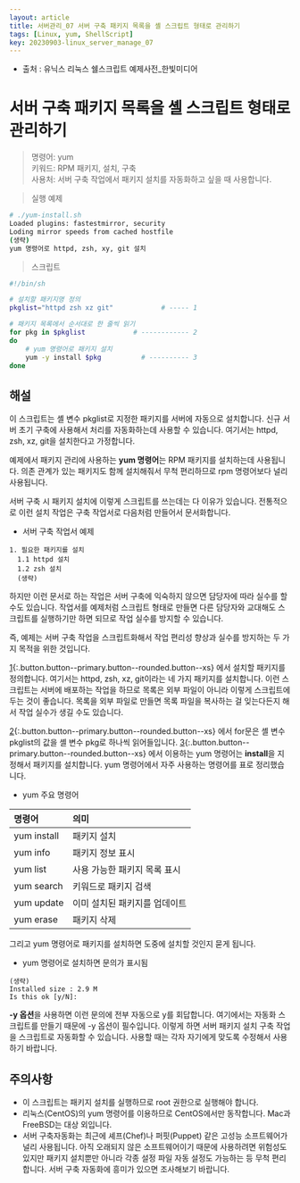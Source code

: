 ```yaml
---
layout: article
title: 서버관리_07 서버 구축 패키지 목록을 셸 스크립트 형태로 관리하기
tags: [Linux, yum, ShellScript]
key: 20230903-linux_server_manage_07
---
```


- 출처 : 유닉스 리눅스 쉘스크립트 예제사전_한빛미디어

# 서버 구축 패키지 목록을 셸 스크립트 형태로 관리하기

> 명령어: yum    
> 키워드: RPM 패키지, 설치, 구축     
> 사용처: 서버 구축 작업에서 패키지 설치를 자동화하고 싶을 때 사용합니다.  

> 실행 예제  

```bash
# ./yum-install.sh
Loaded plugins: fastestmirror, security
Loding mirror speeds from cached hostfile
(생략)
yum 명령어로 httpd, zsh, xy, git 설치
```

> 스크립트

```bash
#!/bin/sh

# 설치할 패키지명 정의
pkglist="httpd zsh xz git"            # ----- 1

# 패키지 목록에서 순서대로 한 줄씩 읽기
for pkg in $pkglist            # ------------ 2
do
    # yum 명령어로 패키지 설치
    yum -y install $pkg          # ---------- 3
done
```

## **해설**

이 스크립트는 셸 변수 pkglist로 지정한 패키지를 서버에 자동으로 설치합니다. 신규 서버 초기 구축에 사용해서 처리를 자동화하는데 사용할 수 있습니다. 여기서는 httpd, zsh, xz, git을 설치한다고 가정합니다.

예제에서 패키지 관리에 사용하는 **yum 명령어**는 RPM 패키지를 설치하는데 사용됩니다. 의존 관계가 있는 패키지도 함께 설치해줘서 무척 편리하므로 rpm 명령어보다 널리 사용됩니다.

서버 구축 시 패키지 설치에 이렇게 스크립트를 쓰는데는 다 이유가 있습니다. 전통적으로 이런 설치 작업은 구축 작업서로 다음처럼 만들어서 문서화합니다.

- 서버 구축 작업서 예제
```
1. 필요한 패키지를 설치
  1.1 httpd 설치
  1.2 zsh 설치
  (생략)
```

하지만 이런 문서로 하는 작업은 서버 구축에 익숙하지 않으면 담당자에 따라 실수를 할 수도 있습니다. 작업서를 예제처럼 스크립트 형태로 만들면 다른 담당자와 교대해도 스크립트를 실행하기만 하면 되므로 작업 실수를 방지할 수 있습니다.

즉, 예제는 서버 구축 작업을 스크립트화해서 작업 편리성 향상과 실수를 방지하는 두 가지 목적을 위한 것입니다. 

[1](#){:.button.button--primary.button--rounded.button--xs} 에서 설치할 패키지를 정의합니다. 여기서는 httpd, zsh, xz, git이라는 네 가지 패키지를 설치합니다. 이런 스크립트는 서버에 배포하는 작업을 하므로 목록은 외부 파일이 아니라 이렇게 스크립트에 두는 것이 좋습니다. 목록을 외부 파일로 만들면 목록 파일을 복사하는 걸 잊는다든지 해서 작업 실수가 생길 수도 있습니다.

[2](#){:.button.button--primary.button--rounded.button--xs} 에서 for문은 셸 변수 pkglist의 값을 셸 변수 pkg로 하나씩 읽어들입니다. [3](#){:.button.button--primary.button--rounded.button--xs} 에서 이용하는 yum 명령어는 **install**을 지정해서 패키지를 설치합니다. yum 명령어에서 자주 사용하는 명령어를 표로 정리했습니다.

- yum 주요 명령어

| 명령어 | 의미 |
|:--------|:--------|
|yum install|패키지 설치|
|yum info|패키지 정보 표시|
|yum list|사용 가능한 패키지 목록 표시|
|yum search|키워드로 패키지 검색|
|yum update|이미 설치된 패키지를 업데이트|
|yum erase|패키지 삭제|

그리고 yum 명령어로 패키지를 설치하면 도중에 설치할 것인지 묻게 됩니다.

- yum 명령어로 설치하면 문의가 표시됨
```
(생략)
Installed size : 2.9 M
Is this ok [y/N]:
```

**-y 옵션**을 사용하면 이런 문의에 전부 자동으로 y를 회답합니다. 여기에서는 자동화 스크립트를 만들기 때문에 -y 옵션이 필수입니다. 이렇게 하면 서버 패키지 설치 구축 작업을 스크립트로 자동화할 수 있습니다. 사용할 때는 각자 자기에게 맞도록 수정해서 사용하기 바랍니다.

## **주의사항**

- 이 스크립트는 패키지 설치를 실행하므로 root 권한으로 실행해야 합니다.
- 리눅스(CentOS)의 yum 명령어를 이용하므로 CentOS에서만 동작합니다. Mac과 FreeBSD는 대상 외입니다.
- 서버 구축자동화는 최근에 셰프(Chef)나 퍼핏(Puppet) 같은 고성능 소프트웨어가 널리 사용됩니다. 아직 오래되지 않은 소프트웨어이기 때문에 사용하려면 위험성도 있지만 패키지 설치뿐만 아니라 각종 설정 파일 자동 설정도 가능하는 등 무척 편리합니다. 서버 구축 자동화에 흥미가 있으면 조사해보기 바랍니다.